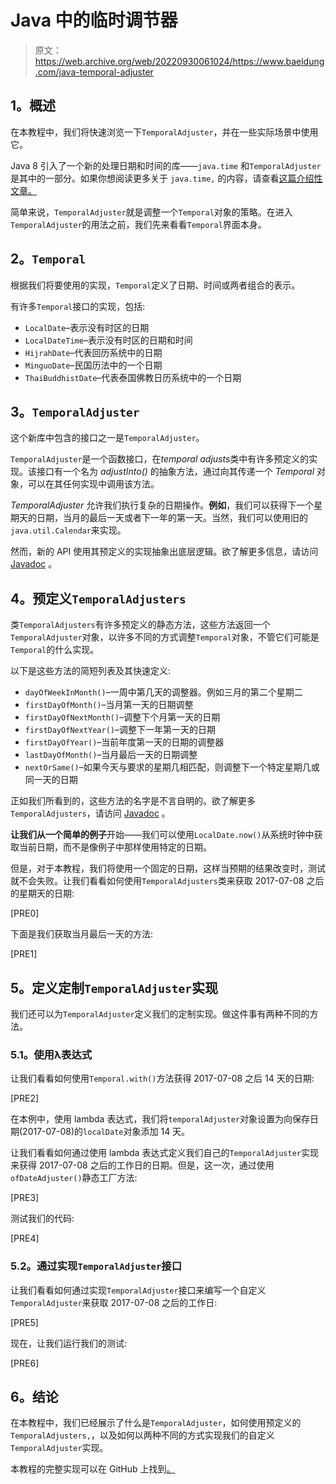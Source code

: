 # Java 中的临时调节器

> 原文：<https://web.archive.org/web/20220930061024/https://www.baeldung.com/java-temporal-adjuster>

## **1。概述**

在本教程中，我们将快速浏览一下`TemporalAdjuster`，并在一些实际场景中使用它。

Java 8 引入了一个新的处理日期和时间的库——`java.time` 和`TemporalAdjuster` 是其中的一部分。如果你想阅读更多关于 `java.time,` 的内容，请查看[这篇介绍性文章。](/web/20220626075605/https://www.baeldung.com/java-8-date-time-intro)

简单来说，`TemporalAdjuster`就是调整一个`Temporal`对象的策略。在进入`TemporalAdjuster`的用法之前，我们先来看看`Temporal`界面本身。

## **2。`Temporal`**

根据我们将要使用的实现，`Temporal`定义了日期、时间或两者组合的表示。

有许多`Temporal`接口的实现，包括:

*   `LocalDate`–表示没有时区的日期
*   `LocalDateTime`–表示没有时区的日期和时间
*   `HijrahDate`–代表回历系统中的日期
*   `MinguoDate`–民国历法中的一个日期
*   `ThaiBuddhistDate`–代表泰国佛教日历系统中的一个日期

## **3。`TemporalAdjuster`**

这个新库中包含的接口之一是`TemporalAdjuster`。

`TemporalAdjuster`是一个函数接口，在*temporal adjusts*类中有许多预定义的实现。该接口有一个名为 *adjustInto()* 的抽象方法，通过向其传递一个 *Temporal* 对象，可以在其任何实现中调用该方法。

*TemporalAdjuster* 允许我们执行复杂的日期操作。**例如**，我们可以获得下一个星期天的日期，当月的最后一天或者下一年的第一天。当然，我们可以使用旧的`java.util.Calendar`来实现。

然而，新的 API 使用其预定义的实现抽象出底层逻辑。欲了解更多信息，请访问 [Javadoc](https://web.archive.org/web/20220626075605/https://docs.oracle.com/en/java/javase/11/docs/api/java.base/java/time/temporal/TemporalAdjuster.html) 。

## **4。预定义`TemporalAdjusters`**

类`TemporalAdjusters`有许多预定义的静态方法，这些方法返回一个`TemporalAdjuster`对象，以许多不同的方式调整`Temporal`对象，不管它们可能是`Temporal`的什么实现。

以下是这些方法的简短列表及其快速定义:

*   `dayOfWeekInMonth()`–一周中第几天的调整器。例如三月的第二个星期二
*   `firstDayOfMonth()`–当月第一天的日期调整
*   `firstDayOfNextMonth()`–调整下个月第一天的日期
*   `firstDayOfNextYear()`–调整下一年第一天的日期
*   `firstDayOfYear()`–当前年度第一天的日期的调整器
*   `lastDayOfMonth()`–当月最后一天的日期调整
*   `nextOrSame()`–如果今天与要求的星期几相匹配，则调整下一个特定星期几或同一天的日期

正如我们所看到的，这些方法的名字是不言自明的。欲了解更多`TemporalAdjusters`，请访问 [Javadoc](https://web.archive.org/web/20220626075605/https://docs.oracle.com/en/java/javase/11/docs/api/java.base/java/time/temporal/TemporalAdjusters.html) 。

**让我们从一个简单的例子**开始——我们可以使用`LocalDate.now()`从系统时钟中获取当前日期，而不是像例子中那样使用特定的日期。

但是，对于本教程，我们将使用一个固定的日期，这样当预期的结果改变时，测试就不会失败。让我们看看如何使用`TemporalAdjusters`类来获取 2017-07-08 之后的星期天的日期:

[PRE0]

下面是我们获取当月最后一天的方法:

[PRE1]

## **5。定义定制`TemporalAdjuster`实现**

我们还可以为`TemporalAdjuster`定义我们的定制实现。做这件事有两种不同的方法。

### **5.1。使用λ表达式**

让我们看看如何使用`Temporal.with()`方法获得 2017-07-08 之后 14 天的日期:

[PRE2]

在本例中，使用 lambda 表达式，我们将`temporalAdjuster`对象设置为向保存日期(2017-07-08)的`localDate`对象添加 14 天。

让我们看看如何通过使用 lambda 表达式定义我们自己的`TemporalAdjuster`实现来获得 2017-07-08 之后的工作日的日期。但是，这一次，通过使用`ofDateAdjuster()`静态工厂方法:

[PRE3]

测试我们的代码:

[PRE4]

### **5.2。通过实现`TemporalAdjuster`接口**

让我们看看如何通过实现`TemporalAdjuster`接口来编写一个自定义`TemporalAdjuster`来获取 2017-07-08 之后的工作日:

[PRE5]

现在，让我们运行我们的测试:

[PRE6]

## **6。结论**

在本教程中，我们已经展示了什么是`TemporalAdjuster`，如何使用预定义的`TemporalAdjusters,`，以及如何以两种不同的方式实现我们的自定义`TemporalAdjuster`实现。

本教程的完整实现可以在 GitHub 上找到[。](https://web.archive.org/web/20220626075605/https://github.com/eugenp/tutorials/tree/master/core-java-modules/core-java-8-datetime)